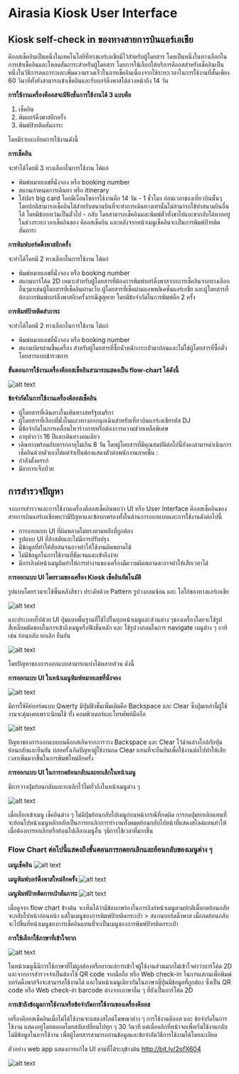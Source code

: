 # Airasia Kiosk User Interface
## Kiosk self-check in ของทางสายการบินแอร์เอเชีย

คีออสเช็คอินเป็นหนึ่งในเทคโนโลยีที่ทางแอร์เอเชียมีไว้สำหรับผู้โดยสาร โดยเป็นหนึ่งในทางเลือกในการเข้าเช็คอินและโหลดสัมภาระสำหรับผู้โดยสาร โดยการใช้เลือกให้บริการคีออสสำหรับเช็คอินเป็นหนึ่งในวิธีการลดภาระและเพิ่มความรวดเร็วในการเช็คอินเนื่องจากใช้ระยะเวลาในการใช้งานที่สั้นเพียง 60 วินาทีทั้งยังสามารถเข้าเช็คอินและรับบอร์ดิ้งพาสได้ล่วงหน้าถึง 14 วัน

**การใช้งานเครื่องคืออสจะมีฟังชั่นการใช้งานได้ 3 แบบคือ**
1.	เช็คอิน
2.	พิมบอร์ดิ้งพาสอีกครั้ง
3.	พิมพ์ป้ายติดสัมภาระ

โดยมีรายละเอียดการใช้งานดังนี้

**การเช็คอิน**

จะทำได้โดยมี 3 ทางเลือกในการใช้งาน ได้แก่
-	พิมพ์หมายเลขที่นั่งจอง หรือ booking number
-	สแกนกำหนดการเดินทา หรือ itinerary
-	ใส่บัตร big card
โดยมีเงื่อนไขการใช้งานคือ 14 วัน - 1 ชั่วโมง ก่อนเวลาของเที่ยวบินนั้นๆ โดยปกติสามารถเช็คอินได้สำหรับสนามบินที่จะทำการเดินทางเท่านั้นไม่สามารถใช้ทำสนามบินอื่นได้ โดยมีข้อยกเว้นเป็นตั๋วไป - กลับ โดยสามารถเช็คอินและพิมพ์ตั๋วทั้งขาไปและขากลับได้หากอยู่ในช่วงระยะเวลาเช็คอินของ คีออสเช็คอิน และหลังจากหน้าเมนูเช็คอินจะเป็นการพิมพ์ป้ายติดสัมภาระ


**การพิมพ์บอร์ดดิ้งพาสอีกครั้ง**

จะทำได้โดยมี 2 ทางเลือกในการใช้งาน ได้แก่
-	พิมพ์หมายเลขที่นั่งจอง หรือ booking number
-	สแกนบาร์โค้ด 2D
เหมาะสำหรับผู้โดยสารที่ต้องการพิมพ์บอร์ดิ้งพาสจากการเช็คอินจากทางเลือกอื่นๆมาเช่นผู้โดยสารที่เช็คอินผ่านเว็บ ผู้โดยสารที่เช็คผ่านแอพพลิเคชั่นแอร์เอชีย และผู้โดยสารที่ต้องการพิมพ์บอร์ดิ้งพาสอีกครั้งกรณีสูญหาย โดยมีข้อจำกัดในการพิมพ์คือ 2 ครั้ง

**การพิมพ์ป้ายติดสำภาระ**

จะทำได้โดยมี 2 ทางเลือกในการใช้งาน ได้แก่
-	พิมพ์หมายเลขที่นั่งจอง หรือ booking number
-	สแกนบัตรผ่านขึ้นเครื่อง
สำหรับผู้โดยสารที่ซื้อน้ำหนักกระเป๋ามาก่อนและไม่ใช่ผู้โดยสารที่ซื้อตั๋วโดยสารแบบข้าราชการ

**ขั้นตอนการใช้งานเครื่องคีออสเช็คอินสามารถแสดงเป็น flow-chart ได้ดังนี้**

![alt text](https://raw.githubusercontent.com/platou18/AirasiaUX/master/Chart1.png)

**ข้อจำกัดในการใช้งานเครื่องคีออสเช็คอิน**

-	ผู้โดยสารที่เดินทางในเส้นทางสหรัฐอเมริกา
-	ผู้โดยสารที่เลือกที่นั่งในแถวทางออกฉุกเฉินสำหรับเที่ยวบินแอร์เอเชียรหัส DJ
-	มีข้อจำกัดในการเคลื่อนไหวร่างกายหรือต้องการความช่วยเหลือพิเศษ
-	อายุต่ำกว่า 16 ปีและเดินทางคนเดียว
-	เดินทางพร้อมกับทารกอายุไม่เกิน 8 วัน
โดยผู้โดยสารที่มีคุณสมบัติต่อไปนี้ยังคงสามารดำเนินการเช็คอินด้วยตัวเองได้แต่จำเป็นต้องแสดงตัวต่อพนักงานภาคพื้น :
-	กำลังตั้งครรภ์
-	มีอาการเจ็บป่วย

## การสำรวจปัญหา
จากการสำรวจและการใช้งานเครื่องคีออสเช็คอินพบว่า UI หรือ User Interface คีออสเช็คอินของสายการบินแอร์เอเชียพบว่ามีปัญหาและข้อบกพร่องทั้งในด้านการออกแบบและการใช้งานดังต่อไปนี้
-	การออกแบบ UI ที่ผิดพลาดไม่ตรงตามหลักที่ถูกต้อง
-	รูปแบบ UI ที่ล้าสมัยและไม่มีการปรับปรุง
-	มีข้อมูลที่ทำให้สับสนจนอาจทำให้ใช้งานผิดพลาดได้
-	ไม่มีข้อมูลในการใช้งานที่ชัดเจนและเข้าถึงง่าย
-	มีการลิงค์หน้าเมนูผิดทำให้การทำงานของเครื่องมีความผิดพลาดละอาจทำให้เสียเวลาได้

**การออกแบบ UI โดยรวมของเครื่อง Kiosk เช็คอินอัตโนมัติ**

รูปแบบโดยรวมจะใช้พื้นหลังสีขาว ประดับด้วย Pattern รูปวงกลมซ้อน และ โลโก้ของทางแอร์เอเชีย

![alt text](https://raw.githubusercontent.com/platou18/AirasiaUX/master/Pic1.png)

และประกอบไปด้วย UI ปุ่มแบบพื้นฐานที่ใช้ไปในทุกหน้าเมนูและส่วนต่าง ๆของเครื่องโดยจะใช้รูป สี่เหลี่ยมตัดขอบในการเข้าถึงเมนูหรือฟังชั่นหลัก และ ใช้รูปวงกลมในการ navigate เมนูต่าง ๆ อาทิเช่น ย้อนกลับ ยกเลิก ยืนยัน

![alt text](https://raw.githubusercontent.com/platou18/AirasiaUX/master/Pic2.PNG)

โดยปัญหาของการออกแบบสามารถแบ่งได้หลายส่วน ดังนี้

**การออกแบบ UI ในหน้าเมนูพิมพ์หมายเลขที่นั่งจอง**

![alt text](https://raw.githubusercontent.com/platou18/AirasiaUX/master/Pic3.png)

มีการใช้คีย์บอร์ดแบบ Qwerty มีปุ่มฟังชั่นเพิ่มเติมคือ Backspace และ Clear ซึ่งปุ่มเหล่านี้ผู้ใช้งานจะคุ้นเคยเพราะนิยมใช้ ทั้ง คอมพิวเตอร์และโทรศัพท์มือถือ

![alt text](https://raw.githubusercontent.com/platou18/AirasiaUX/master/Pic4.png)

ปัญหาของการออกแบบบนคีออสเกิดจากการวาง Backspace และ Clear ไว้ด้านล่างใกล้กับปุ่มย้อนกลับและยืนยัน บ่อยครั้งเกิดปัญหาผู้ใช้งานกด Clear แทนที่จะยืนยันเพื่อใช้งานต่อไปทำให้เสียเวลาเพิ่มมากขึ้นในการพิมพ์ใหม่อีกครั้ง

**การออกแบบ UI ในการกดย้อนกลับและยกเลิกในหน้าเมนู**

มีการวางปุ่มย้อนกลับและยกเลิกไว้ไม่ทั่วถึงในหน้าเมนูต่าง ๆ

![alt text](https://raw.githubusercontent.com/platou18/AirasiaUX/master/Pic5.png)

เมื่อเลือกเข้าเมนู เช็คอินต่าง ๆ ไม่มีปุ่มย้อนกลับไปเมนูก่อนหน้ากรณีที่กดผิด การกดปุ่มยกเลิกแทนที่จะย้อนไปหน้าเมนูหลักกลับเป็นการยกเลิกการทำงานทั้งหมดย้อนกลับไปหน้าที่แสดงสไลด์แทนทำให้เมื่อต้องการยกเลิกหรือย้อนไปเลือกเมนูอื่น ๆมีการใช้เวลาที่มากขึ้น

### Flow Chart ต่อไปนี้แสดงถึงขั้นตอนการกดยกเลิกและย้อนกลับของเมนูต่าง ๆ
**เมนูเช็คอิน**
![alt text](https://raw.githubusercontent.com/platou18/AirasiaUX/master/Chart2.png)

**เมนูพิมพ์บอร์ดิ้งพาสใหม่อีกครั้ง**
![alt text](https://raw.githubusercontent.com/platou18/AirasiaUX/master/Chart3.png)

**เมนูพิมพ์ป้ายติดการเป๋าสัมภาระ**
![alt text](https://raw.githubusercontent.com/platou18/AirasiaUX/master/Chart4.png)

เมื่อดูจาก flow chart ข้างต้น จะเห็นได้ว่ามีข้อบกพร่องในการลิงก์หน้าเมนูตามปกติเมื่อกดย้อนกลับจะกลับไปหน้าก่อนหน้า แต่ในเมนูของการพิมพ์ป้ายติดกระเป๋า > สแกนบอร์ดดิ้งพาส เมื่อกดย้อนกลับจะไปขึ้นที่หน้าเมนูของการเช็คอินแทนที่จะเป็นเมนูของการพิมพ์ป้ายติดกระเป๋า

**การใช้เลือกใช้ภาษาที่เข้าใจยาก**

![alt text](https://raw.githubusercontent.com/platou18/AirasiaUX/master/Pic6.png)

ในหน้าเมนูนี้มีการใช้ภาษาที่ไม่ถูกต้องหรือยากแก่การเข้าใจผู้ใช้งานส่วนมากไม่เข้าใจคำว่าบาร์โค้ด 2D และจากการสำรวจจำเป็นต้องใช้ QR code จากมือถือ หรือ Web check-in ในการแสกนเพื่อพิมพ์บอร์ดดิ้งพาสจึงจะสามารถใช้งานได้ และในหน้าเมนูเดียวกันในภาษาญี่ปุ่นมีข้อมูลที่ถูกต้อง ซึ่งเป็น QR code หรือ Web check-in barcode ต่างจากภาษาอื่น ๆ ที่ยังเป็นบาร์โค้ด 2D

**การเข้าถึงข้อมูลการใช้งานหรือข้อจำกัดการใช้งานของเครื่องคีออส**

เครื่องคีออสเช็คอินเมื่อไม่ได้ใช้งานจะแสดงสไลด์โฆษณาต่าง ๆ การใช้งานคีออส และ ข้อจำกัดในการใช้งาน แสดงอยู่โดยตลอดโดยสลับเปลี่ยนไปทุก ๆ 30 วินาที แต่เมื่อคลิกที่หน้าจอเพื่อเริ่มใช้งานกลับไม่มีข้อมูลในการใช้งาน เพื่อผู้โดยสารสามารถอ่านข้อมูลและข้อจำกัดวิธีการใช้งานได้โดยละเอียด

ตัวอย่าง web app แสดงการแก้ไข UI ตามที่ได้ระบุข้างต้น http://bit.ly/2ofX604

![alt text](https://raw.githubusercontent.com/platou18/AirasiaUX/master/Pic7.png)
